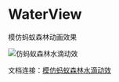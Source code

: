 # WaterView
模仿蚂蚁森林动画效果

![仿蚂蚁森林水滴动效](http://upload-images.jianshu.io/upload_images/1744409-35f0ac78f365dee3.gif?imageMogr2/auto-orient/strip%7CimageView2/2/w/1240)

文档连接：[模仿蚂蚁森林水滴动效](https://www.jianshu.com/p/cc526bb34414)
